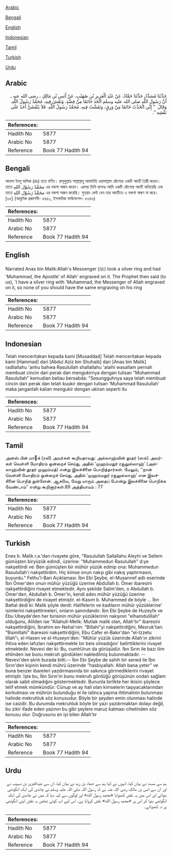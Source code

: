 [Arabic](#arabic)

[Bengali](#bengali)

[English](#english)

[Indonesian](#indonesian)

[Tamil](#tamil)

[Turkish](#turkish)

[Urdu](#urdu)

## Arabic


<div dir="rtl" lang="ar" style={{fontSize:'larger',backgroundColor:'#f8f9fa',padding:20}}>
حَدَّثَنَا مُسَدَّدٌ، حَدَّثَنَا حَمَّادٌ، عَنْ عَبْدِ الْعَزِيزِ بْنِ صُهَيْبٍ، عَنْ أَنَسِ بْنِ مَالِكٍ ـ رضى الله عنه ـ أَنَّ رَسُولَ اللَّهِ صلى الله عليه وسلم اتَّخَذَ خَاتَمًا مِنْ فِضَّةٍ، وَنَقَشَ فِيهِ، مُحَمَّدٌ رَسُولُ اللَّهِ‏.‏ وَقَالَ ‏ "‏ إِنِّي اتَّخَذْتُ خَاتَمًا مِنْ وَرِقٍ، وَنَقَشْتُ فِيهِ، مُحَمَّدٌ رَسُولُ اللَّهِ‏.‏ فَلاَ يَنْقُشَنَّ أَحَدٌ عَلَى نَقْشِهِ ‏"‏‏.‏
</div>
<div style={{backgroundColor:'#f8f9fa',padding:20, marginBottom: 10}}><table> <thead> <tr> <th>References:</th> <th></th> </tr> </thead> <tbody><tr><td>Hadith No</td><td>5877</td></tr><tr><td>Arabic No</td><td>5877</td></tr><tr><td>Reference</td><td>Book 77 Hadith 94</td></tr></tbody></table></div>

## Bengali


<div dir="ltr" lang="bn" style={{fontSize:'larger',backgroundColor:'#f8f9fa',padding:20}}>
আনাস ইবনু মালিক (রাঃ) হতে বর্ণিত। রাসূলুল্লাহ সাল্লাল্লাহু আলাইহি ওয়াসাল্লাম রৌপ্যের একটি আংটি তৈরী করেন। তাতে محَمَّدٌ رَسُوْل اللهِ এর নকশা অঙ্কন করেন। এরপর তিনি বলেনঃ আমি একটি রৌপ্যের আংটি বানিয়েছি এবং তাতে محَمَّدٌ رَسُوْل اللهِ এর নকশা অঙ্কন করেছি। সুতরাং কেউ যেন তার আংটিতে এ নকশা অঙ্কণ না করে। [৬৫] (আধুনিক প্রকাশনী- ৫৪৫০, ইসলামিক ফাউন্ডেশন- ৫৩৪৬)
</div>
<div style={{backgroundColor:'#f8f9fa',padding:20, marginBottom: 10}}><table> <thead> <tr> <th>References:</th> <th></th> </tr> </thead> <tbody><tr><td>Hadith No</td><td>5877</td></tr><tr><td>Arabic No</td><td>5877</td></tr><tr><td>Reference</td><td>Book 77 Hadith 94</td></tr></tbody></table></div>

## English


<div dir="ltr" lang="en" style={{fontSize:'larger',backgroundColor:'#f8f9fa',padding:20}}>
Narrated Anas bin Malik:Allah's Messenger (ﷺ) took a silver ring and had 'Muhammad, the Apostle' of Allah' engraved on it. The Prophet then said (to us), 'I have a silver ring with 'Muhammad, the Messenger of Allah engraved on it, so none of you should have the same engraving on his ring
</div>
<div style={{backgroundColor:'#f8f9fa',padding:20, marginBottom: 10}}><table> <thead> <tr> <th>References:</th> <th></th> </tr> </thead> <tbody><tr><td>Hadith No</td><td>5877</td></tr><tr><td>Arabic No</td><td>5877</td></tr><tr><td>Reference</td><td>Book 77 Hadith 94</td></tr></tbody></table></div>

## Indonesian


<div dir="ltr" lang="id" style={{fontSize:'larger',backgroundColor:'#f8f9fa',padding:20}}>
Telah menceritakan kepada kami [Musaddad] Telah menceritakan kepada kami [Hammad] dari [Abdul Aziz bin Shuhaib] dari [Anas bin Malik] radliallahu 'anhu bahwa Rasulullah shallallahu 'alaihi wasallam pernah membuat cincin dari perak dan mengukirnya dengan tulisan "Muhammad Rasulullah" kemudian beliau bersabda: "Sesungguhnya saya telah membuat cincin dari perak dan telah kuukir dengan tulisan 'Muhammad Rasulullah' maka janganlah kalian mengukir dengan ukiran seperti itu
</div>
<div style={{backgroundColor:'#f8f9fa',padding:20, marginBottom: 10}}><table> <thead> <tr> <th>References:</th> <th></th> </tr> </thead> <tbody><tr><td>Hadith No</td><td>5877</td></tr><tr><td>Arabic No</td><td>5877</td></tr><tr><td>Reference</td><td>Book 77 Hadith 94</td></tr></tbody></table></div>

## Tamil


<div dir="ltr" lang="ta" style={{fontSize:'larger',backgroundColor:'#f8f9fa',padding:20}}>
அனஸ் பின் மாக் (ரலி) அவர்கள் கூறியதாவது: அல்லாஹ்வின் தூதர் (ஸல்) அவர்கள் வெள்ளி மோதிரம் ஒன்றைச் செய்து, அதில் ‘முஹம்மதுர் ரசூலுல்லாஹ்’ (அல்லாஹ்வின் தூதர் முஹம்மத்) என்று இலச்சினை பொறித்தார்கள். மேலும், ‘‘நான் வெள்ளி மோதிரம் ஒன்றைச் செய்து, அதில் ‘முஹம்மதுர் ரசூலுல்லாஹ்’ என இலச்சினை பொறித் துள்ளேன். ஆகவே, வேறு யாரும் அதைப் போன்று இலச்சினை பொறிக்க வேண்டாம்” என்று கூறினார்கள்.89 அத்தியாயம் : 77
</div>
<div style={{backgroundColor:'#f8f9fa',padding:20, marginBottom: 10}}><table> <thead> <tr> <th>References:</th> <th></th> </tr> </thead> <tbody><tr><td>Hadith No</td><td>5877</td></tr><tr><td>Arabic No</td><td>5877</td></tr><tr><td>Reference</td><td>Book 77 Hadith 94</td></tr></tbody></table></div>

## Turkish


<div dir="ltr" lang="tr" style={{fontSize:'larger',backgroundColor:'#f8f9fa',padding:20}}>
Enes b. Malik r.a.'dan rivayete göre, "Rasulullah Sallallahu Aleyhi ve Sellem gümüşten biryüzük edindi, üzerine: "Muhammedun Rasulullah" d:ye nakşettirdi ve: Ben gümüşten bir mühür yüzük edinip ona: Muhammedun Rasulullah'ı nakşettirdim. Hiç kimse onun nakşı gibi nakış yaptırmasın, buyurdu." Fethu'l-Bari Açıklaması: İbn Ebi Şeybe, el-Musannef adlı eserinde İbn Ömer'den onun mühür yüzüğü üzerine Abdullah b. Ömer ibaresini nakşettirdiğini rivayet etmektedir. Aynı şekilde Salim'den, o Abdullah b. Ömer'den, Abdullah b. Ömer'in, kendi adını mühür yüzüğü üzerine nakşettirdiğini de rivayet etmiştir. el-Kasım b. Muhammed de böyle ... İbn Battal dedi ki: Malik şöyle derdi: Halifelerin ve kadıların mühür yüzüklerine' isimlerini nakşettirmeleri, onların şanındandır. İbn Ebi Şeybe de Huzeyfe ve Ebu Ubeyde'den her birisinin mühür yüzüklerinin nakşının "elhamdulillah" olduğunu, Alilden ise "Allahull-Melik: Mutlak malik olan, Allah'tır" ibaresini nakşettirdiğini, İbrahim en-Nehai'nin: "Billahi"yi nakşettirdiğini, Mesruk'tan: "Bismillahi" ibaresini nakşettirdiğini, Ebu Cafer el-Bakır'dan "el-Izzetu lillah"ı, el-Hasen ve el-Huseyn'den: "Mühür yüzük üzerinde Allah'ın zikrini ihtiva eden lafızları nakşettirmekte bir beis olmadığını' belirttiklerini rivayet etmektedir. Nevevi der ki: Bu, cumhUrun da görüşüdür. İbn Sırın ile bazı ilim ehlinden ise bunu mekruh gördükleri nakledilmiş bulunmaktadır. --Nevevi'den alıntı burada bitti.-- İbn Ebi Şeybe de sahih bir sened ile İbn Sırın'den kişinin kendi mührü üzerinde "hasbiyallah: Allah bana yeter" ve buna benzer ibareleri yazdırmasında bir sakınca görmediklerini rivayet etmiştir. İşte bu, İbn Sırın'in bunu mekruh gördüğü görüşünün ondan sağlam olarak sabit olmadığını göstermektedir. Bununla birlikte her ikisini şöylece telif etmek mümkündür: Cünup ve ay hali olan kimselerin taşıyacaklarından korkulması ve mührün bulunduğu el ile istinca yapma ihtimalinin bulunması halinde mekruhluk söz konusudur. Böyle bir şeyden emin olunması halinde ise caizdir. Bu durumda mekruhluk böyle bir yazı yazdırmaktan dolayı değil, bu zikir ifade eden yazının bu gibi şeylere maruz kalması cihetinden söz konusu olur. Doğrusunu en iyi bilen Allah'tır
</div>
<div style={{backgroundColor:'#f8f9fa',padding:20, marginBottom: 10}}><table> <thead> <tr> <th>References:</th> <th></th> </tr> </thead> <tbody><tr><td>Hadith No</td><td>5877</td></tr><tr><td>Arabic No</td><td>5877</td></tr><tr><td>Reference</td><td>Book 77 Hadith 94</td></tr></tbody></table></div>

## Urdu


<div dir="rtl" lang="ur" style={{fontSize:'larger',backgroundColor:'#f8f9fa',padding:20}}>
ہم سے مسدد نے بیان کیا، انہوں نے کہا ہم سے حماد بن زید نے بیان کیا، ان سے عبدالعزیز بن صہیب نے اور ان سے انس بن مالک رضی اللہ عنہ نے کہ رسول اللہ صلی اللہ علیہ وسلم نے چاندی کی ایک انگوٹھی بنوائی اور اس میں یہ نقش کھدوایا «محمد رسول الله» اور لوگوں سے کہہ دیا کہ میں نے چاندی کی ایک انگوٹھی بنوا کر اس پر «محمد رسول الله» نقش کروایا ہے۔ اس لیے اب کوئی شخص یہ نقش اپنی انگوٹھی پر نہ کھدوائے۔
</div>
<div style={{backgroundColor:'#f8f9fa',padding:20, marginBottom: 10}}><table> <thead> <tr> <th>References:</th> <th></th> </tr> </thead> <tbody><tr><td>Hadith No</td><td>5877</td></tr><tr><td>Arabic No</td><td>5877</td></tr><tr><td>Reference</td><td>Book 77 Hadith 94</td></tr></tbody></table></div>